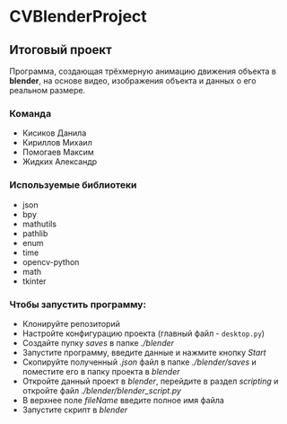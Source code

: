 # CVBlenderProject
## Итоговый проект
Программа, создающая трёхмерную анимацию движения объекта в **blender**, на основе видео, изображения объекта и данных о его реальном размере.
### Команда
- Кисиков Данила
- Кириллов Михаил
- Помогаев Максим
- Жидких Александр
### Используемые библиотеки
- json
- bpy
- mathutils
- pathlib
- enum
- time
- opencv-python
- math
- tkinter

### Чтобы запустить программу:
- Клонируйте репозиторий
- Настройте конфигурацию проекта (главный файл - `desktop.py`)
- Создайте пупку _saves_ в папке _./blender_
- Запустите программу, введите данные и нажмите кнопку _Start_
- Скопируйте полученный _.json_ файл в папке _./blender/saves_ и поместите его в папку проекта в _blender_
- Откройте данный проект в _blender_, перейдите в раздел _scripting_ и откройте файл _./blender/blender_script.py_
- В верхнее поле _fileName_ введите полное имя файла
- Запустите скрипт в _blender_
